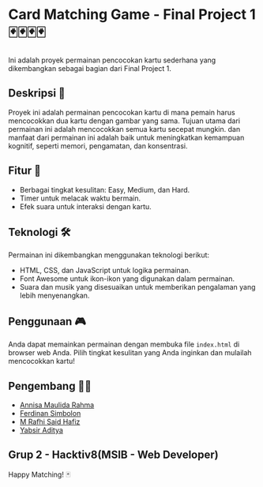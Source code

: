 # Card Matching Game - Final Project 1 🃏🃏🃏🃏

Ini adalah proyek permainan pencocokan kartu sederhana yang dikembangkan sebagai bagian dari Final Project 1.

## Deskripsi 📝

Proyek ini adalah permainan pencocokan kartu di mana pemain harus mencocokkan dua kartu dengan gambar yang sama. Tujuan utama dari permainan ini adalah mencocokkan semua kartu secepat mungkin. dan manfaat dari permainan ini adalah baik untuk meningkatkan kemampuan kognitif, seperti memori, pengamatan, dan konsentrasi.

## Fitur 🧩

- Berbagai tingkat kesulitan: Easy, Medium, dan Hard.
- Timer untuk melacak waktu bermain.
- Efek suara untuk interaksi dengan kartu.

## Teknologi 🛠️

Permainan ini dikembangkan menggunakan teknologi berikut:

- HTML, CSS, dan JavaScript untuk logika permainan.
- Font Awesome untuk ikon-ikon yang digunakan dalam permainan.
- Suara dan musik yang disesuaikan untuk memberikan pengalaman yang lebih menyenangkan.

## Penggunaan 🎮

Anda dapat memainkan permainan dengan membuka file `index.html` di browser web Anda. Pilih tingkat kesulitan yang Anda inginkan dan mulailah mencocokkan kartu!

## Pengembang 👨‍💻

- [Annisa Maulida Rahma](https://instagram.com/_maulidaaar)
- [Ferdinan Simbolon](https://linkprofilanda.com)
- [M Rafhi Said Hafiz](https://instagram.com/rafhisa.id)
- [Yabsir Aditya](https://www.instagram.com/yabsir.y)

## Grup 2 - Hacktiv8(MSIB - Web Developer)

Happy Matching! 🃏

